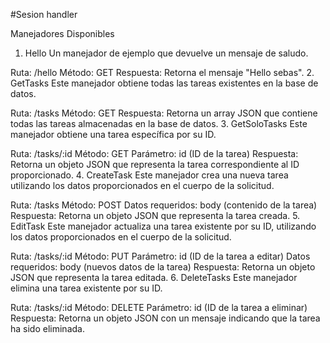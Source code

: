 #Sesion handler

Manejadores Disponibles
1. Hello
Un manejador de ejemplo que devuelve un mensaje de saludo.

Ruta: /hello
Método: GET
Respuesta: Retorna el mensaje "Hello sebas".
2. GetTasks
Este manejador obtiene todas las tareas existentes en la base de datos.

Ruta: /tasks
Método: GET
Respuesta: Retorna un array JSON que contiene todas las tareas almacenadas en la base de datos.
3. GetSoloTasks
Este manejador obtiene una tarea específica por su ID.

Ruta: /tasks/:id
Método: GET
Parámetro: id (ID de la tarea)
Respuesta: Retorna un objeto JSON que representa la tarea correspondiente al ID proporcionado.
4. CreateTask
Este manejador crea una nueva tarea utilizando los datos proporcionados en el cuerpo de la solicitud.

Ruta: /tasks
Método: POST
Datos requeridos: body (contenido de la tarea)
Respuesta: Retorna un objeto JSON que representa la tarea creada.
5. EditTask
Este manejador actualiza una tarea existente por su ID, utilizando los datos proporcionados en el cuerpo de la solicitud.

Ruta: /tasks/:id
Método: PUT
Parámetro: id (ID de la tarea a editar)
Datos requeridos: body (nuevos datos de la tarea)
Respuesta: Retorna un objeto JSON que representa la tarea editada.
6. DeleteTasks
Este manejador elimina una tarea existente por su ID.

Ruta: /tasks/:id
Método: DELETE
Parámetro: id (ID de la tarea a eliminar)
Respuesta: Retorna un objeto JSON con un mensaje indicando que la tarea ha sido eliminada.
